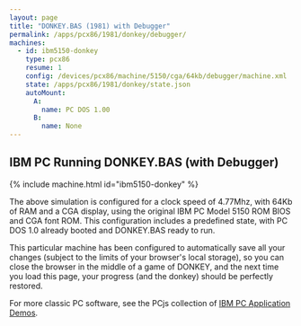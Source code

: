 ```yaml
---
layout: page
title: "DONKEY.BAS (1981) with Debugger"
permalink: /apps/pcx86/1981/donkey/debugger/
machines:
  - id: ibm5150-donkey
    type: pcx86
    resume: 1
    config: /devices/pcx86/machine/5150/cga/64kb/debugger/machine.xml
    state: /apps/pcx86/1981/donkey/state.json
    autoMount:
      A:
        name: PC DOS 1.00
      B:
        name: None
---
```


IBM PC Running DONKEY.BAS (with Debugger)
-----------------------------------------

{% include machine.html id="ibm5150-donkey" %}

The above simulation is configured for a clock speed of 4.77Mhz, with 64Kb of RAM and a CGA display,
using the original IBM PC Model 5150 ROM BIOS and CGA font ROM.  This configuration includes a predefined
state, with PC DOS 1.0 already booted and DONKEY.BAS ready to run.

This particular machine has been configured to automatically save all your changes (subject to the limits
of your browser's local storage), so you can close the browser in the middle of a game of DONKEY, and
the next time you load this page, your progress (and the donkey) should be perfectly restored.

For more classic PC software, see the PCjs collection of [IBM PC Application Demos](/apps/pcx86/).
